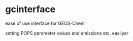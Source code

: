 gcinterface
===========

ease of use interface for GEOS-Chem


setting POPS parameter values and emissions etc. easilyer
